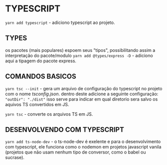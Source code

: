 # TYPESCRIPT

`yarn add typescript` - adiciono typescript ao projeto.


## TYPES

os pacotes (mais populares) espoem seus "tipos", possibilitando assim a interpretação do pacote/modulo
`yarn add @types/express -D` - adiciono aqui a tipagem do pacote express.


## COMANDOS BASICOS

`yarn tsc --init` - gera um arquivo de configuração do typescript no projeto com o nome *tsconfig.json*. dentro deste adicione a seguinte configuração: `"outDir": "./dist"` isso serve para indicar em qual diretorio sera salvo os aquivos TS convertidos em JS.

`yarn tsc` - converte os arquivos TS em JS.

## DESENVOLVENDO COM TYPESCRIPT

`yarn add ts-node-dev` - o ts-node-dev é exelente e para o desenvolvimento com typescript, ele funciona como o nodemon em projetos javascript vanila (projetos que não usam nenhum tipo de conversor, como o babel ou sucrase).
